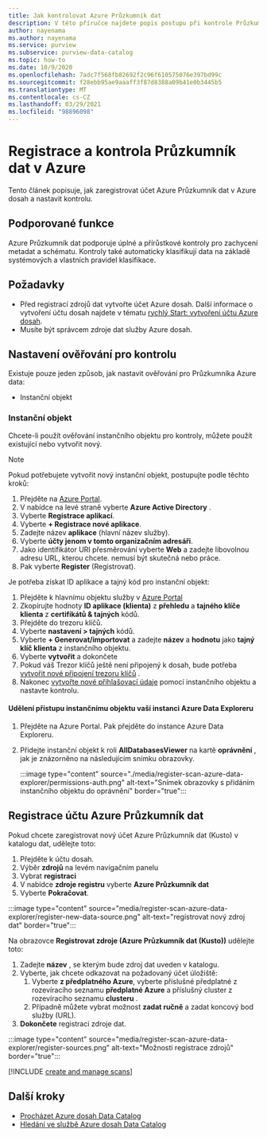 ```yaml
---
title: Jak kontrolovat Azure Průzkumník dat
description: V této příručce najdete popis postupu při kontrole Průzkumník dat Azure.
author: nayenama
ms.author: nayenama
ms.service: purview
ms.subservice: purview-data-catalog
ms.topic: how-to
ms.date: 10/9/2020
ms.openlocfilehash: 7adc7f568fb82692f2c96f610575076e397bd99c
ms.sourcegitcommit: f28ebb95ae9aaaff3f87d8388a09b41e0b3445b5
ms.translationtype: MT
ms.contentlocale: cs-CZ
ms.lasthandoff: 03/29/2021
ms.locfileid: "98896098"
---
```

# <a name="register-and-scan-azure-data-explorer"></a>Registrace a kontrola Průzkumník dat v Azure

Tento článek popisuje, jak zaregistrovat účet Azure Průzkumník dat v Azure dosah a nastavit kontrolu.

## <a name="supported-capabilities"></a>Podporované funkce

Azure Průzkumník dat podporuje úplné a přírůstkové kontroly pro zachycení metadat a schématu. Kontroly také automaticky klasifikují data na základě systémových a vlastních pravidel klasifikace.

## <a name="prerequisites"></a>Požadavky

- Před registrací zdrojů dat vytvořte účet Azure dosah. Další informace o vytvoření účtu dosah najdete v tématu [rychlý Start: vytvoření účtu Azure dosah](create-catalog-portal.md).
- Musíte být správcem zdroje dat služby Azure dosah.

## <a name="setting-up-authentication-for-a-scan"></a>Nastavení ověřování pro kontrolu

Existuje pouze jeden způsob, jak nastavit ověřování pro Průzkumníka Azure data:

- Instanční objekt

### <a name="service-principal"></a>Instanční objekt

Chcete-li použít ověřování instančního objektu pro kontroly, můžete použít existující nebo vytvořit nový. 

> [!Note]
> Pokud potřebujete vytvořit nový instanční objekt, postupujte podle těchto kroků:
> 1. Přejděte na [Azure Portal](https://portal.azure.com).
> 1. V nabídce na levé straně vyberte **Azure Active Directory** .
> 1. Vyberte **Registrace aplikací**.
> 1. Vyberte **+ Registrace nové aplikace**.
> 1. Zadejte název **aplikace** (hlavní název služby).
> 1. Vyberte **účty jenom v tomto organizačním adresáři**.
> 1. Jako identifikátor URI přesměrování vyberte **Web** a zadejte libovolnou adresu URL, kterou chcete. nemusí být skutečná nebo práce.
> 1. Pak vyberte **Register** (Registrovat).

Je potřeba získat ID aplikace a tajný kód pro instanční objekt:

1. Přejděte k hlavnímu objektu služby v [Azure Portal](https://portal.azure.com)
1. Zkopírujte hodnoty **ID aplikace (klienta)** z **přehledu** a **tajného klíče klienta** z **certifikátů & tajných** kódů.
1. Přejděte do trezoru klíčů.
1. Vyberte **nastavení > tajných** kódů.
1. Vyberte **+ Generovat/importovat** a zadejte **název** a **hodnotu** jako **tajný klíč klienta** z instančního objektu.
1. Vyberte **vytvořit** a dokončete
1. Pokud váš Trezor klíčů ještě není připojený k dosah, bude potřeba [vytvořit nové připojení trezoru klíčů](manage-credentials.md#create-azure-key-vaults-connections-in-your-azure-purview-account) .
1. Nakonec [vytvořte nové přihlašovací údaje](manage-credentials.md#create-a-new-credential) pomocí instančního objektu a nastavte kontrolu.

#### <a name="granting-the-service-principal-access-to-your-azure-data-explorer-instance"></a>Udělení přístupu instančnímu objektu vaší instanci Azure Data Exploreru

1. Přejděte na Azure Portal. Pak přejděte do instance Azure Data Exploreru.

1. Přidejte instanční objekt k roli **AllDatabasesViewer** na kartě **oprávnění** , jak je znázorněno na následujícím snímku obrazovky.

    :::image type="content" source="./media/register-scan-azure-data-explorer/permissions-auth.png" alt-text="Snímek obrazovky s přidáním instančního objektu do oprávnění" border="true":::

## <a name="register-an-azure-data-explorer-account"></a>Registrace účtu Azure Průzkumník dat

Pokud chcete zaregistrovat nový účet Azure Průzkumník dat (Kusto) v katalogu dat, udělejte toto:

1. Přejděte k účtu dosah.
1. Výběr **zdrojů** na levém navigačním panelu
1. Vybrat **registraci**
1. V nabídce **zdroje registru** vyberte **Azure Průzkumník dat**
1. Vyberte **Pokračovat**.

:::image type="content" source="media/register-scan-azure-data-explorer/register-new-data-source.png" alt-text="registrovat nový zdroj dat" border="true":::

Na obrazovce **Registrovat zdroje (Azure Průzkumník dat (Kusto))** udělejte toto:

1. Zadejte **název** , se kterým bude zdroj dat uveden v katalogu.
1. Vyberte, jak chcete odkazovat na požadovaný účet úložiště:
   1. Vyberte **z předplatného Azure**, vyberte příslušné předplatné z rozevíracího seznamu **předplatné Azure** a příslušný cluster z rozevíracího seznamu **clusteru** .
   1. Případně můžete vybrat možnost **zadat ručně** a zadat koncový bod služby (URL).
1. **Dokončete** registraci zdroje dat.

:::image type="content" source="media/register-scan-azure-data-explorer/register-sources.png" alt-text="Možnosti registrace zdrojů" border="true":::

[!INCLUDE [create and manage scans](includes/manage-scans-azure-data-explorer.md)]

## <a name="next-steps"></a>Další kroky

- [Procházet Azure dosah Data Catalog](how-to-browse-catalog.md)
- [Hledání ve službě Azure dosah Data Catalog](how-to-search-catalog.md)
